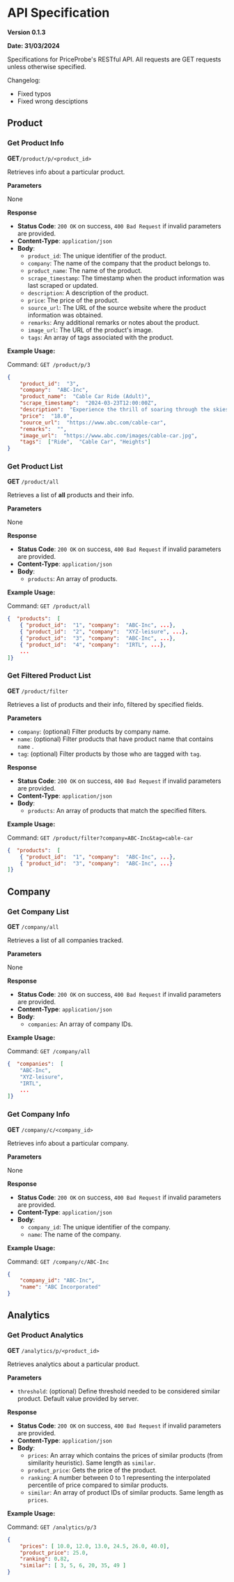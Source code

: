 


# API Specification
**Version 0.1.3**

**Date: 31/03/2024**

Specifications for PriceProbe's RESTful API. All requests are GET requests unless otherwise specified.

Changelog:
- Fixed typos
- Fixed wrong desciptions

## Product
### Get Product Info
**GET**`/product/p/<product_id>`

Retrieves info about a particular product.

**Parameters**

None

**Response**
- **Status Code**: `200 OK` on success, `400 Bad Request` if invalid parameters are provided.
- **Content-Type**: `application/json`
- **Body**:
	-   `product_id`: The unique identifier of the product.
	-   `company`: The name of the company that the product belongs to.
	-   `product_name`: The name of the product.
	-   `scrape_timestamp`: The timestamp when the product information was last scraped or updated.
	-   `description`: A description of the product.
	-   `price`: The price of the product.
	-   `source_url`: The URL of the source website where the product information was obtained.
	-   `remarks`: Any additional remarks or notes about the product.
	-   `image_url`: The URL of the product's image.
	-   `tags`: An array of tags associated with the product.
   
**Example Usage:**

Command: `GET /product/p/3`
```json
{  
	"product_id":  "3",  
	"company":  "ABC-Inc",  
	"product_name":  "Cable Car Ride (Adult)",  
	"scrape_timestamp":  "2024-03-23T12:00:00Z",  
	"description":  "Experience the thrill of soaring through the skies on our cable car ride! As you embark on this aerial journey, you'll be treated to breathtaking panoramic views of the surrounding landscape.",  
	"price":  "18.0",  
	"source_url":  "https://www.abc.com/cable-car",  
	"remarks":  "",  
	"image_url":  "https://www.abc.com/images/cable-car.jpg",  
	"tags":  ["Ride",  "Cable Car", "Heights"]  
}
```

### Get Product List
**GET** `/product/all`

Retrieves a list of **all** products and their info.

**Parameters**

None

**Response**

- **Status Code**: `200 OK` on success, `400 Bad Request` if invalid parameters are provided.
- **Content-Type**: `application/json`
- **Body**:
	- `products`: An array of products.
   
**Example Usage:**

Command: `GET /product/all`
```json
{  "products":  [ 
	{ "product_id":  "1", "company":  "ABC-Inc", ...},
	{ "product_id":  "2", "company":  "XYZ-leisure", ...},
	{ "product_id":  "3", "company":  "ABC-Inc", ...},
	{ "product_id":  "4", "company":  "IRTL", ...},
	...
]}
```

### Get Filtered Product List
**GET** `/product/filter`

Retrieves a list of products and their info, filtered by specified fields.

**Parameters**
- `company`: (optional) Filter products by company name.
- `name`: (optional) Filter products that have product name that contains `name` .
- `tag`: (optional) Filter products by those who are tagged with `tag`.
  
**Response**
- **Status Code**: `200 OK` on success, `400 Bad Request` if invalid parameters are provided.
- **Content-Type**: `application/json`
- **Body**:
	- `products`: An array of products that match the specified filters.
 
**Example Usage:**

Command: `GET /product/filter?company=ABC-Inc&tag=cable-car`
```json
{  "products":  [ 
	{ "product_id":  "1", "company":  "ABC-Inc", ...},
	{ "product_id":  "3", "company":  "ABC-Inc", ...}
]}
```




## Company
### Get Company List
**GET** `/company/all`

Retrieves a list of all companies tracked.

**Parameters**

None

**Response**
- **Status Code**: `200 OK` on success, `400 Bad Request` if invalid parameters are provided.
- **Content-Type**: `application/json`
- **Body**:
	- `companies`: An array of company IDs.
   
**Example Usage:**

Command: `GET /company/all`
```json
{  "companies":  [  
	"ABC-Inc",
	"XYZ-leisure",
	"IRTL",
	...
]}
```

### Get Company Info
**GET** `/company/c/<company_id>`

Retrieves info about a particular company.

**Parameters**

None

**Response**
- **Status Code**: `200 OK` on success, `400 Bad Request` if invalid parameters are provided.
- **Content-Type**: `application/json`
- **Body**:
	- `company_id`: The unique identifier of the company.
	- `name`: The name of the company.
   
**Example Usage:**

Command: `GET /company/c/ABC-Inc`
```json
{  
	"company_id": "ABC-Inc",
	"name": "ABC Incorporated"
}
```

## Analytics
### Get Product Analytics
**GET** `/analytics/p/<product_id>`

Retrieves analytics about a particular product.

**Parameters**
- `threshold`: (optional) Define threshold needed to be considered similar product. Default value provided by server.
  
**Response**
- **Status Code**: `200 OK` on success, `400 Bad Request` if invalid parameters are provided.
- **Content-Type**: `application/json`
- **Body**:
	- `prices`: An array which contains the prices of similar products (from similarity heuristic). Same length as `similar`.
 	- `product_price`: Gets the price of the product.	
	- `ranking`: A number between 0 to 1 representing the interpolated percentile of price compared to similar products.
	- `similar`: An array of product IDs of similar products. Same length as `prices`.
   
**Example Usage:**

Command: `GET /analytics/p/3`
```json
{  
	"prices": [ 10.0, 12.0, 13.0, 24.5, 26.0, 40.0],
	"product_price": 25.0,
	"ranking": 0.82,
	"similar": [ 3, 5, 6, 20, 35, 49 ]
}
```
